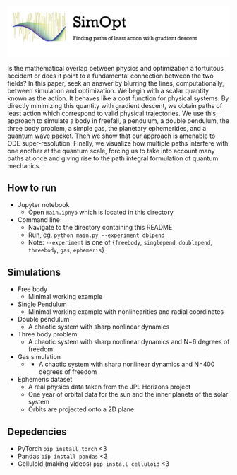 ![logo.png](static/logo.png)

Is the mathematical overlap between physics and optimization a fortuitous accident or does it point to a fundamental connection between the two fields? In this paper, seek an answer by blurring the lines, computationally, between simulation and optimization. We begin with a scalar quantity known as the action. It behaves like a cost function for physical systems. By directly minimizing this quantity with gradient descent, we obtain paths of least action which correspond to valid physical trajectories. We use this approach to simulate a body in freefall, a pendulum, a double pendulum, the three body problem, a simple gas, the planetary ephemerides, and a quantum wave packet. Then we show that our approach is amenable to ODE super-resolution. Finally, we visualize how multiple paths interfere with one another at the quantum scale, forcing us to take into account many paths at once and giving rise to the path integral formulation of quantum mechanics.

## How to run

* Jupyter notebook
	* Open `main.ipnyb` which is located in this directory
* Command line
	* Navigate to the directory containing this README
	* Run, eg. `python main.py --experiment dblpend`
	* Note: `--experiment` is one of {`freebody`, `singlepend`, `doublepend`, `threebody`, `gas`, `ephemeris`}


## Simulations

* Free body
	* Minimal working example
* Single Pendulum
	* Minimal working example with nonlinearities and radial coordinates
* Double pendulum
	* A chaotic system with sharp nonlinear dynamics
* Three body problem
	* A chaotic system with sharp nonlinear dynamics and N=6 degrees of freedom
* Gas simulation
	* * A chaotic system with sharp nonlinear dynamics and N=400 degrees of freedom
* Ephemeris dataset
	* A real physics data taken from the JPL Horizons project
	* One year of orbital data for the sun and the inner planets of the solar system
	* Orbits are projected onto a 2D plane


## Depedencies

* PyTorch `pip install torch` <3
* Pandas `pip install pandas` <3
* Celluloid (making videos) `pip install celluloid` <3
